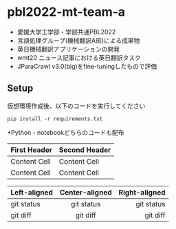# pbl2022-mt-team-a
- 愛媛大学工学部・学部共通PBL2022
- 言語処理グループ(機械翻訳A班)による成果物
- 英日機械翻訳アプリケーションの開発
- wmt20 ニュース記事における英日翻訳タスク
- JParaCrawl v3.0(big)をfine-tuningしたもので評価

## Setup
仮想環境作成後、以下のコードを実行してください
```
pip install -r requirements.txt
```
*Python・notebookどちらのコードも配布

| First Header  | Second Header |
| ------------- | ------------- |
| Content Cell  | Content Cell  |
| Content Cell  | Content Cell  |

| Left-aligned | Center-aligned | Right-aligned |
| :---         |     :---:      |          ---: |
| git status   | git status     | git status    |
| git diff     | git diff       | git diff      |